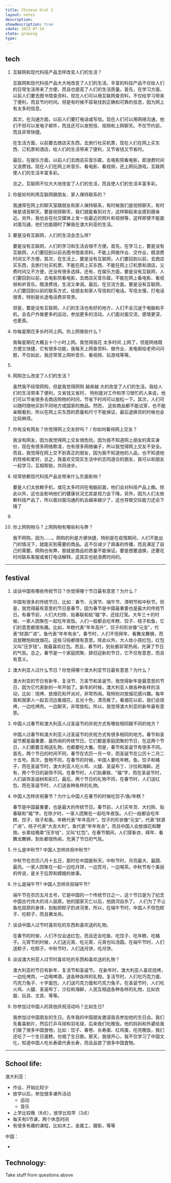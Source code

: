 ```yaml
---
title: Chinese Oral 2
layout: notes
description: 
showdescription: true
cdate: 2023-07-14
state: growing
type: 
---
```


## tech

1. 互联网和现代科技产品怎样改变人们的生活？

    互联网和现代科技产品大大地改变了人们的生活。丰富的科技产品不仅给人们的日常生活带来了方便，而且也提高了人们的生活质量。首先，在学习方面，以前人们要去图书馆查资料，现在人们可以用互联网查资料，不仅给学习带来了便利，而且节约时间。但是有时候不容易找到正确和可靠的信息，因为网上有太多的信息。

    其次，在沟通方面，以前人们要打电话或写信。现在人们可以用网络沟通，他们不但可以发电子邮件，而且还可以发短信、视频和上网聊天。不仅节约前，而且非常快捷。
    
    在生活方面，以前要去商店买东西，去旅行社买机票，现在人们在网上买东西、订机票和酒店，给人们的生活带来了便利，又节省钱又节省时。
    
    最后，在娱乐方面，以前人们去商店买音乐碟，去电影院看电影，即浪费时间又浪费钱。现在人们在网上听音乐、看电影、看视频，还上网玩游戏，互联网使人们的生活丰富多彩。
    
    总之，互联网不仅大大地改变了人们的生活，而且使人们的生活丰富多彩。

2. 你是如何利用互联网跟朋友、家人保持联系的？

    我通常在网上的聊天室跟朋友和家人保持联系，有时候我们是视频聊天，有时候是语音聊天。要是视频聊天，我们就能看到对方，这样聊起来会感到跟亲近。另外，我也会在社交媒体上发一些最近的照片和视频等，这样即使不能面对面沟通，他们也能随时了解我在澳大利亚的生活。

3. 要是没有互联网，人们的生活会怎么样?
    
    要是没有互联网，人们的学习和生活会很不方便。首先，在学习上，要是没有互联网，人们要回到以前去图书馆查资料，不能上网做作业、交作业，既浪费时间又不方便。其次，在生活上，要是没有互联网，人们要回到以前，去商店买东西，去旅行社买机票，不能在网上买东西、不能在网上订机票和酒店，又费时间又不方便，还没有很多选择。还有，在娱乐方面，要是没有互联网，人们要回到以前，去电影院看电影，去商店买音乐碟。不能在网上看电影、看视频和听音乐。既浪费钱，生活又单调。最后，在交流方面，要是没有互联网，人们要回到以前的联系方式，给朋友和家人写信和打电话。写信太慢，打电话很贵，特别是长途电话费非常贵。
    
    但是，要是没有互联网，人们的生活也有好的地方，人们不会沉迷于电脑和手机，会去户外做更多的运动，参加更多的活动。人们面对面交流，感情更深，也更真。


4. 你每星期花多长时间上网。你上网做些什么？

    我每星期花大概五十个小时上网。我觉得我花 太多时间 上网了，但是网络既方便又快捷，它有很多功能，我每天上网查资料、做作业、发电邮给老师问问题，不仅如此，我还常常上网听音乐、看视频、玩游戏等等。

5. 

6. 网购怎么改变了人们的生活？

    虽然我不经常网购，但是我觉得网购 越来越 大的改变了人们的生活。我给人们的生活带来了便利，又省钱又省时， 特别是对工作和学习很忙的人来说，他们可以节省很多去商店购物的时间，节省下时间可以放松一下。其次，人们可以随时随地买到不同地方或国家的商品。然而， 这些商品都不能试穿，也不能亲眼看到，所以在网上买东西的质量和尺寸不能保证，最后退换货的时候也会比较麻烦。

7. 你有没有网友？你觉得网上交友好吗？ / 你如何看待网上交友？ 

    我没有网友，因为我觉得网上交友很危险。因为我不知道网上朋友的真实身份，现在有很多网络欺凌，也有很多网络骗子，所以我觉得网上交友不安全。而且，我觉得在网上交不到真正的朋友，因为我不知道他的人品，也不知道他的性格和爱好。总之，我喜欢交现实生活中的志同道合的朋友，我可以和朋友一起学习，互相帮助，共同进步。

8. 经常依赖现代科技产品会带来什么负面影响？

    要是人们太依赖手机，或花太多时间在电脑前面，他们会对科技产品上瘾。除此以外，这也会影响他们的健康状况尤其是视力会下降。另外，因为人们太依赖科技产品了，所以面对面沟通的机会越来越少了，这也导致交际能力还会下降了

9. 

10. 你上网购物马？上网购物有哪些利与弊？

    我不网购，因为……。网购的利是方便快捷，特别是在疫情期间，人们不能出门的情况下，就能买到需要的商品。这不仅减少了病毒的传播，而且满足了自己的需要。网购也有弊，那就是商品的质量不能保证。要是想要退换，还要花时间联系客服或者打电话解释，这其实也挺浪费时间的。

---

## festival

1. 谈谈中国有哪些传统节日？你觉得哪个节日最有意思？为什么？

    中国有很多的传统节日，比如：春节、元宵节、端午节、清明节和中秋节。但是，我觉得最有意思的节日是春节，因为春节是中国最重要也是最大的传统节日。有春节前，人们大扫除、贴春联和贴“福”字，还挂灯笼。大年三十的时候，一家人团聚在一起吃年夜饭。人们一般都会吃年糕、饺子、桔子和鱼，它们的意思都很有趣。比如，年糕代表“年年高升”，饺子的形状像“元宝”，代表“财源广进”。鱼代表“年年有余”。春节时，人们不但拜年、看舞龙舞狮，而且放鞭炮和放烟花。这些习俗都很有意思。除此以外，大人给小孩红包，红包又叫”压岁钱“。我最喜欢红包。而且，春节时，到处都非常热闹，充满了节日的气氛。总之，春节是一个家庭团聚、辞旧迎新的节日，它不仅有意思，而且有意义。
    
2. 澳大利亚人过什么节日？你觉得哪个澳大利亚节日最有意思？为什么？

    澳大利亚的节日有新年、复活节、万圣节和圣诞节。我觉得新年是最意思的节日，因为它代表新的一年开始了。新年的时候，澳大利亚人做各种各样的活动，比如：烧烤、放烟花和开派对，非常热闹。我特别对放烟花感兴趣。每年我和我家人一起去河边看烟花，五光十色，漂亮极了。看烟花以前，我们会烧烤，一边吃烤肉，一边聊天，非常放松。所以，我觉得澳大利亚的新年最有意思。
    
3. 中国人过春节和澳大利亚人过圣诞节的庆祝方式有哪些相同跟不同的地方？

    中国人过春节和澳大利亚人过圣诞节的庆祝方式有很多相同的地方。春节和圣诞节都是最重要、最热闹的传统节日。它们都是家庭团聚的节日，在这两个节日，人们都要互相送礼物，也都要吃大餐。但是，春节和圣诞节有很多不同。首先，两个节日的时间不同，春节在农历一月一号，而圣诞节在公历十二月二十五号。其次，食物不同，在春节的时候，中国人要吃年糕，鱼，饺子和橘子，而在圣诞节时，澳大利亚人吃火鸡、火腿、圣诞布丁、沙拉和海鲜。还有，两个节日的装饰不同。在春节时，人们贴春联、“福“字，而在圣诞节时，人们装饰圣诞树和彩灯。最后，两个节日的礼物不同，在春节时，人们送红包，而在圣诞节时，人们送各种各样的礼物。
    
4. 中国人怎样庆祝春节？为什么中国人在春节的时候吃饺子/鱼/年糕？

    春节是中国最重要，也是最大的传统节日。春节前，人们买年货、大扫除、贴春联和“福”字。在除夕时，一家人团聚在一起吃年夜饭。人们一般都会吃年糕、饺子、桔子和鱼。年糕代表“年年高升”。饺子的形状像“元宝”，代表“财源广进”。桔子代表“大吉大利”。鱼代表“年年有余”。而且中国人会放烟花和鞭炮，长辈给晚辈“压岁钱”，又叫“红包”。在春节期间，人们穿新衣、拜年、看舞龙舞狮，到处都很热闹，充满了节日的气氛。

    [气氛 → atmosphere]: #
    
5. 什么是中秋节? 中国人怎样庆祝中秋节?

    中秋节在农历八月十五日，那时在中国是秋天。中秋节时，月亮最大、最圆、最亮。一家人团聚在一起一边吃月饼，一边赏月，一边喝茶。中秋节有个美丽的传说，是关于后羿和嫦娥的故事。
    
6. 什么是端午节? 中国人怎样庆祝端午节?

    端午节在农历五月五号，它是中国的一个传统节日之一，这个节日是为了纪念中国古代伟大的诗人屈原。他的国家灭亡以后，他跳河自杀了。 人们为了不让鱼吃屈原的身体，划船把粽子扔进河里，所以，在端午节时，中国人不但包粽子、吃粽子，而且赛龙舟。
    
7. 谈谈中国人过节时喜欢吃的东西和喜欢送的礼物。

    在春节的时侯，人们不仅会送红包，而且还会吃鱼、吃饺子、吃年糕、吃橘子。元宵节的时候，人们送元宵、吃元宵，元宵也叫汤圆。在端午节时，人们送粽子，吃粽子。中秋节时，人们送月饼，吃月饼。
    
8. 谈谈澳大利亚人过节时喜欢吃的东西和喜欢送的礼物？

    澳大利亚的节日有新年、复活节和圣诞节。 在新年时，澳大利亚人喜欢烧烤，一边吃烤肉，一边喝啤酒，送各种各样的礼物。复活节时，人们吃巧克力蛋、巧克力兔子、十字面包，人们送巧克力蛋和巧克力兔子。在圣诞节时，人们吃火鸡、火腿、圣诞布丁、沙拉和海鲜，人民互相送各种各样的礼物，比如衣服、玩具、文具、等等。
    
9. 你参加过中国人的其他庆祝活动吗？比如生日? 

    我参加过中国朋友的生日。去年我的中国朋友邀请我去参加他的生日会。我们先看喜剧片，然后打乒乓球和羽毛球，后来我们吃晚饭。他的妈妈和外婆给我们做了很多中国食物，比如：饺子、春卷、长寿面、红鸡蛋，吃完晚饭，我们还吃了一个生日蛋糕，也唱了生日歌。那天，我很开心，我不仅学习了中国文化，知道中国人吃长寿面代表长寿，而且品尝了很多中国食物。


---

## School life:

澳大利亚：

- 作业、开始比较少
- 放学以后，参加很多课外活动
    - 运动
    - 音乐
- 上学比较晚（8点），放学比较早（3点）
- 每天有5节课，两个休息时间
- 有很多有趣的课程，比如木工，金属工，摄影，等等

中国：

- 

## Technology:

Take stuff from questions above
